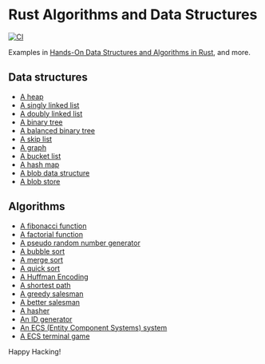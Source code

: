 # Rust Algorithms and Data Structures

[![CI](https://github.com/keithnoguchi/algo-rs/actions/workflows/ci.yml/badge.svg)](
https://github.com/keithnoguchi/algo-rs/actions)

[hands-on data structures and algorithms in rust]: https://github.com/PacktPublishing/Hands-On-Data-Structures-and-Algorithms-in-Rust

Examples in [Hands-On Data Structures and Algorithms in Rust], and more.

## Data structures

- [A heap](heap/src/main.rs)
- [A singly linked list](list/src/main.rs)
- [A doubly linked list](dlist/src/lib.rs)
- [A binary tree](tree/src/main.rs)
- [A balanced binary tree](balanced_tree/src/main.rs)
- [A skip list](skip_list/src/main.rs)
- [A graph](graph/src/main.rs)
- [A bucket list](bucket_list/src/lib.rs)
- [A hash map](hash_map/src/lib.rs)
- [A blob data structure](blob/src/lib.rs)
- [A blob store](store/src/lib.rs)

## Algorithms

- [A fibonacci function](fibonacci/src/main.rs)
- [A factorial function](factorial/src/main.rs)
- [A pseudo random number generator](random/src/lib.rs)
- [A bubble sort](bubble_sort/src/main.rs)
- [A merge sort](merge_sort/src/main.rs)
- [A quick sort](quick_sort/src/main.rs)
- [A Huffman Encoding](huffman/src/main.rs)
- [A shortest path](shortest_path/src/main.rs)
- [A greedy salesman](greedy_salesman/src/main.rs)
- [A better salesman](better_salesman/src/main.rs)
- [A hasher](hasher/src/lib.rs)
- [An ID generator](ecs/src/lib.rs)
- [An ECS (Entity Component Systems) system](ecs/src/system.rs)
- [A ECS terminal game](ecs/src/main.rs)

Happy Hacking!
